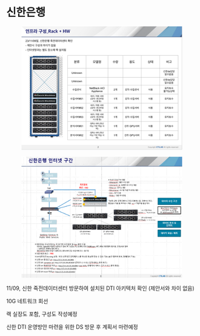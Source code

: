 # 신한은행

<figure><img src="../../.gitbook/assets/image (17).png" alt=""><figcaption></figcaption></figure>

<figure><img src="../../.gitbook/assets/image (20).png" alt=""><figcaption></figcaption></figure>





11/09, 신한 죽전데이터센터 방문하여 설치된 DTI 아키텍처 확인 (제안서와 차이 없음)

10G 네트워크 회선&#x20;

랙 실장도 포함, 구성도 작성예정

신한 DTI 운영방안 마련을 위한 DS 방문 후 계획서 마련예정
